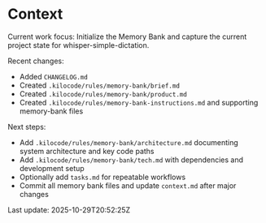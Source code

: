 # Context

Current work focus: Initialize the Memory Bank and capture the current project state for whisper-simple-dictation.

Recent changes:
- Added `CHANGELOG.md`
- Created `.kilocode/rules/memory-bank/brief.md`
- Created `.kilocode/rules/memory-bank/product.md`
- Created `.kilocode/rules/memory-bank-instructions.md` and supporting memory-bank files

Next steps:
- Add `.kilocode/rules/memory-bank/architecture.md` documenting system architecture and key code paths
- Add `.kilocode/rules/memory-bank/tech.md` with dependencies and development setup
- Optionally add `tasks.md` for repeatable workflows
- Commit all memory bank files and update `context.md` after major changes

Last update: 2025-10-29T20:52:25Z